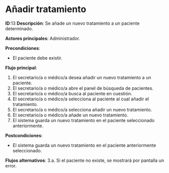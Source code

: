 # Añadir tratamiento
**ID**:13 **Descripción**: Se añade un nuevo tratamiento a un paciente determinado.

**Actores principales**: Administrador.

**Precondiciones**:

* El paciente debe existir.

**Flujo principal**:

1. El secretario/a o médico/a desea añadir un nuevo tratamiento a un paciente.
2. El secretario/a o médico/a abre el panel de búsqueda de pacientes.
3. El secretario/a o médico/a busca al paciente en cuestión.
4. El secretario/a o médico/a selecciona al paciente al cual añadir el tratamiento.
5. El secretario/a o médico/a selecciona añadir un nuevo tratamiento.
6. El secretario/a o médico/a añade un nuevo tratamiento.
7. El sistema guarda un nuevo tratamiento en el paciente seleccionado anteriormente.

**Postcondiciones**:

* El sistema guarda un nuevo tratamiento en el paciente anteriormente seleccionado.

**Flujos alternativos**:
  3.a. Si el paciente no existe, se mostrará por pantalla un error.
